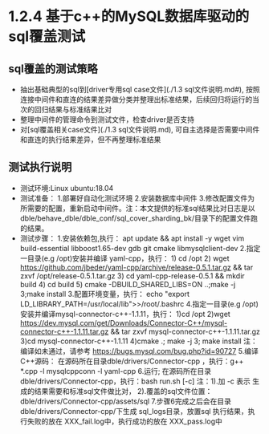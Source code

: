 # 1.2.4 基于c++的MySQL数据库驱动的sql覆盖测试

## sql覆盖的测试策略

- 抽出基础典型的sql到[driver专用sql case文件](./1.3 sql文件说明.md#), 按照连接中间件和直连的结果差异做分类并整理出标准结果，后续回归将运行的当次的回归结果与标准结果比对
- 整理中间件的管理命令到测试文件，检查driver是否支持
- 对[sql覆盖相关case文件](./1.3 sql文件说明.md), 可自主选择是否需要中间件和直连的执行结果差异，但不再整理标准结果

## 测试执行说明

- 测试环境:Linux ubuntu:18.04
- 测试准备：
    1.部署好自动化测试环境
    2.安装数据库中间件
    3.修改配置文件为所需要的配置，重新启动中间件。注：本文提供的标准sql结果比对日志是以 dble/behave_dble/dble_conf/sql_cover_sharding_bk/目录下的配置文件跑的结果。
- 测试步骤：
    1.安装依赖包,执行：
      apt update && apt install -y wget vim build-essential libboost1.65-dev gdb git cmake libmysqlclient-dev
    2.指定一目录(e.g /opt)安装并编译 yaml-cpp，执行：
      1) cd /opt
      2) wget https://github.com/jbeder/yaml-cpp/archive/release-0.5.1.tar.gz && tar zxvf /opt/release-0.5.1.tar.gz
      3) cd yaml-cpp-release-0.5.1 && mkdir build
      4) cd build
      5) cmake -DBUILD_SHARED_LIBS=ON ..;make -j 3;make install
    3.配置环境变量，执行：
      echo "export LD_LIBRARY_PATH=/usr/local/lib">>/root/.bashrc
    4.指定一目录(e.g /opt)安装并编译mysql-connector-c++-1.1.11，执行：
      1)cd /opt
      2)wget https://dev.mysql.com/get/Downloads/Connector-C++/mysql-connector-c++-1.1.11.tar.gz && tar zxvf mysql-connector-c++-1.1.11.tar.gz
      3)cd mysql-connector-c++-1.1.11
      4)cmake .; make -j 3; make install
      注：编译如未通过，请参考 https://bugs.mysql.com/bug.php?id=90727
    5.编译C++源码：
      在源码所在目录dble/drivers/Connector-cpp ，执行：g++ *.cpp -l mysqlcppconn -l yaml-cpp
    6.运行;
      在源码所在目录dble/drivers/Connector-cpp，执行：bash run.sh [-c]
      注：1).加 -c 表示 生成的结果需要和标准sql文件做比对，
          2).覆盖的sql文件位置：dble/drivers/Connector-cpp/assets/sql
    7.步骤6完成之后会在目录dble/drivers/Connector-cpp/下生成 sql_logs目录，放置sql 执行结果，执行失败的放在 XXX_fail.log中，执行成功的放在 XXX_pass.log中
